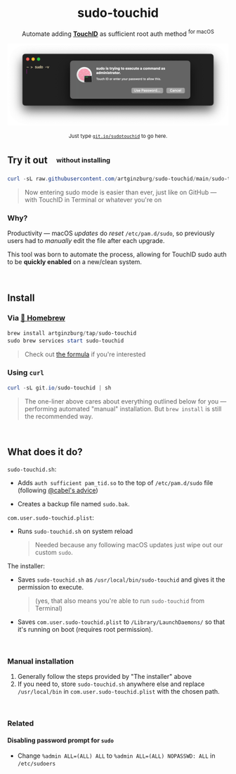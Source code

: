 <div align="center">

# sudo-touchid

Automate adding [**TouchID**](https://support.apple.com/en-gb/guide/mac-help/mchl16fbf90a/mac) as sufficient root auth method <sup>for macOS</sup>
  
![Preview](preview.png)

<sup>Just type <a href="https://git.io/sudotouchid"><code>git.io/sudotouchid</code></a> to go here.</sup>
            
</div>

## Try it out <sub> &nbsp; <sup> &nbsp; without installing</sup></sub>

```powershell
curl -sL raw.githubusercontent.com/artginzburg/sudo-touchid/main/sudo-touchid.sh | sh
```

> Now entering sudo mode is easier than ever, just like on GitHub — with TouchID in Terminal or whatever you're on

### Why?

Productivity — macOS _updates_ do _reset_ `/etc/pam.d/sudo`, so previously users had to _manually_ edit the file after each upgrade.

This tool was born to automate the process, allowing for TouchID sudo auth to be **quickly enabled** on a new/clean system.

<br />

## Install

### Via [🍺 Homebrew](https://brew.sh/)

```powershell
brew install artginzburg/tap/sudo-touchid
sudo brew services start sudo-touchid
```

> Check out [the formula](https://github.com/artginzburg/homebrew-tap/blob/main/Formula/sudo-touchid.rb) if you're interested

### Using `curl`

```powershell
curl -sL git.io/sudo-touchid | sh
```

> The one-liner above cares about everything outlined below for you — performing automated "manual" installation. But `brew install` is still the recommended way.

<br />

## What does it do?

`sudo-touchid.sh`:

- Adds `auth sufficient pam_tid.so` to the top of `/etc/pam.d/sudo` file (following [@cabel's advice](https://twitter.com/cabel/status/931292107372838912))

- Creates a backup file named `sudo.bak`.

`com.user.sudo-touchid.plist`:

- Runs `sudo-touchid.sh` on system reload

  > Needed because any following macOS updates just wipe out our custom `sudo`.

The installer:

- Saves `sudo-touchid.sh` as `/usr/local/bin/sudo-touchid` and gives it the permission to execute.

  > (yes, that also means you're able to run `sudo-touchid` from Terminal)

- Saves `com.user.sudo-touchid.plist` to `/Library/LaunchDaemons/` so that it's running on boot (requires root permission).

<br />

### Manual installation

1. Generally follow the steps provided by "The installer" above
2. If you need to, store `sudo-touchid.sh` anywhere else and replace `/usr/local/bin` in `com.user.sudo-touchid.plist` with the chosen path.

<br />

### Related

#### Disabling password prompt for `sudo`

- Change `%admin ALL=(ALL) ALL` to `%admin ALL=(ALL) NOPASSWD: ALL` in `/etc/sudoers`

